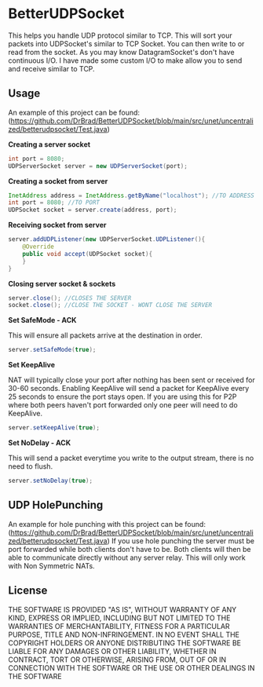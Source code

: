 BetterUDPSocket
========


This helps you handle UDP protocol similar to TCP. This will sort your packets into UDPSocket's similar to TCP Socket. You can then write to or read from the socket.
As you may know DatagramSocket's don't have continuous I/O. I have made some custom I/O to make allow you to send and receive similar to TCP.

Usage
-----
An example of this project can be found: (https://github.com/DrBrad/BetterUDPSocket/blob/main/src/unet/uncentralized/betterudpsocket/Test.java)

**Creating a server socket**
```Java
int port = 8080;
UDPServerSocket server = new UDPServerSocket(port);
```

**Creating a socket from server**
```Java
InetAddress address = InetAddress.getByName("localhost"); //TO ADDRESS
int port = 8080; //TO PORT
UDPSocket socket = server.create(address, port);
```

**Receiving socket from server**
```Java
server.addUDPListener(new UDPServerSocket.UDPListener(){
    @Override
    public void accept(UDPSocket socket){
    }
}
```

**Closing server socket & sockets**
```Java
server.close(); //CLOSES THE SERVER
socket.close(); //CLOSE THE SOCKET - WONT CLOSE THE SERVER
```

**Set SafeMode - ACK**

This will ensure all packets arrive at the destination in order.
```Java
server.setSafeMode(true);
```

**Set KeepAlive**

NAT will typically close your port after nothing has been sent or received for 30-60 seconds. Enabling KeepAlive will send a packet for KeepAlive every 25 seconds to ensure the port stays open. If you are using this for P2P where both peers haven't port forwarded only one peer will need to do KeepAlive.
```Java
server.setKeepAlive(true);
```

**Set NoDelay - ACK**

This will send a packet everytime you write to the output stream, there is no need to flush.
```Java
server.setNoDelay(true);
```

UDP HolePunching
-----
An example for hole punching with this project can be found: (https://github.com/DrBrad/BetterUDPSocket/blob/main/src/unet/uncentralized/betterudpsocket/Test.java)
If you use hole punching the server must be port forwarded while both clients don't have to be. Both clients will then be able to communicate directly without any server relay. This will only work with Non Symmetric NATs.


License
-----------
THE SOFTWARE IS PROVIDED "AS IS", WITHOUT WARRANTY OF ANY KIND, EXPRESS OR IMPLIED, INCLUDING BUT NOT LIMITED TO THE WARRANTIES OF MERCHANTABILITY, FITNESS FOR A PARTICULAR PURPOSE, TITLE AND NON-INFRINGEMENT. IN NO EVENT SHALL THE COPYRIGHT HOLDERS OR ANYONE DISTRIBUTING THE SOFTWARE BE LIABLE FOR ANY DAMAGES OR OTHER LIABILITY, WHETHER IN CONTRACT, TORT OR OTHERWISE, ARISING FROM, OUT OF OR IN CONNECTION WITH THE SOFTWARE OR THE USE OR OTHER DEALINGS IN THE SOFTWARE

